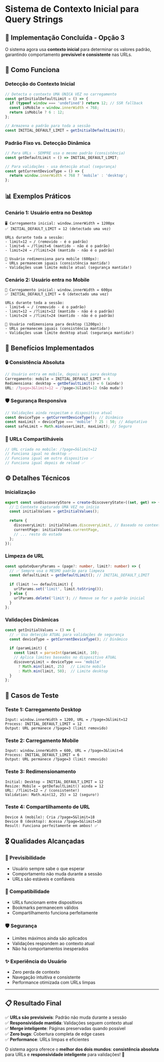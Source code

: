 # Sistema de Contexto Inicial para Query Strings

## 🎯 **Implementação Concluída - Opção 3**

O sistema agora usa **contexto inicial** para determinar os valores padrão, garantindo comportamento **previsível e consistente** nas URLs.

## 🧠 **Como Funciona**

### **Detecção do Contexto Inicial**
```typescript
// Detecta o contexto UMA ÚNICA VEZ no carregamento
const getInitialDefaultLimit = () => {
  if (typeof window === 'undefined') return 12; // SSR fallback
  const isMobile = window.innerWidth < 768;
  return isMobile ? 6 : 12;
};

// Armazena o padrão para toda a sessão
const INITIAL_DEFAULT_LIMIT = getInitialDefaultLimit();
```

### **Padrão Fixo vs. Detecção Dinâmica**
```typescript
// Para URLs - SEMPRE usa o mesmo padrão (consistência)
const getDefaultLimit = () => INITIAL_DEFAULT_LIMIT;

// Para validações - usa detecção atual (segurança)
const getCurrentDeviceType = () => {
  return window.innerWidth < 768 ? 'mobile' : 'desktop';
};
```

## 📊 **Exemplos Práticos**

### **Cenário 1: Usuário entra no Desktop**
```
🖥️ Carregamento inicial: window.innerWidth = 1200px
✅ INITIAL_DEFAULT_LIMIT = 12 (detectado uma vez)

URLs durante toda a sessão:
- limit=12 → / (removido - é o padrão)
- limit=6 → /?limit=6 (mantido - não é o padrão)
- limit=24 → /?limit=24 (mantido - não é o padrão)

🔄 Usuário redimensiona para mobile (600px):
- URLs permanecem iguais (consistência mantida!)
- Validações usam limite mobile atual (segurança mantida!)
```

### **Cenário 2: Usuário entra no Mobile**
```
📱 Carregamento inicial: window.innerWidth = 600px
✅ INITIAL_DEFAULT_LIMIT = 6 (detectado uma vez)

URLs durante toda a sessão:
- limit=6 → / (removido - é o padrão)
- limit=12 → /?limit=12 (mantido - não é o padrão)
- limit=24 → /?limit=24 (mantido - não é o padrão)

🔄 Usuário redimensiona para desktop (1200px):
- URLs permanecem iguais (consistência mantida!)
- Validações usam limite desktop atual (segurança mantida!)
```

## 🎨 **Benefícios Implementados**

### **🔒 Consistência Absoluta**
```typescript
// Usuário entra em mobile, depois vai para desktop
Carregamento: mobile → INITIAL_DEFAULT_LIMIT = 6
Redimensiona: desktop → getDefaultLimit() = 6 (ainda!)
URL: /?page=3&limit=12 → /?page=3&limit=12 (não muda!)
```

### **🛡️ Segurança Responsiva**
```typescript
// Validações ainda respeitam o dispositivo atual
const deviceType = getCurrentDeviceType(); // Dinâmico
const maxLimit = deviceType === 'mobile' ? 25 : 50; // Adaptativo
const safeLimit = Math.min(userLimit, maxLimit); // Seguro
```

### **🔄 URLs Compartilháveis**
```typescript
// URL criada no mobile: /?page=5&limit=12
// Funciona igual no desktop ✅
// Funciona igual em outro dispositivo ✅
// Funciona igual depois de reload ✅
```

## ⚙️ **Detalhes Técnicos**

### **Inicialização**
```typescript
export const useDiscoveryStore = create<DiscoveryState>((set, get) => {
  // 🎯 Contexto capturado UMA VEZ no início
  const initialValues = getInitialValues();
  
  return {
    discoveryLimit: initialValues.discoveryLimit, // Baseado no contexto inicial
    currentPage: initialValues.currentPage,
    // ... resto do estado
  };
});
```

### **Limpeza de URL**
```typescript
const updateQueryParams = (page?: number, limit?: number) => {
  // ✅ Sempre usa o MESMO padrão para limpeza
  const defaultLimit = getDefaultLimit(); // INITIAL_DEFAULT_LIMIT
  
  if (limit !== defaultLimit) {
    urlParams.set('limit', limit.toString());
  } else {
    urlParams.delete('limit'); // Remove se for o padrão inicial
  }
};
```

### **Validações Dinâmicas**
```typescript
const getInitialValues = () => {
  // ✅ Usa detecção ATUAL para validações de segurança
  const deviceType = getCurrentDeviceType(); // Dinâmico
  
  if (paramLimit) {
    const limit = parseInt(paramLimit, 10);
    // Aplica limites baseados no dispositivo ATUAL
    discoveryLimit = deviceType === 'mobile' 
      ? Math.min(limit, 25)   // Limite mobile
      : Math.min(limit, 50);  // Limite desktop
  }
};
```

## 🧪 **Casos de Teste**

### **Teste 1: Carregamento Desktop**
```
Input: window.innerWidth = 1200, URL = /?page=3&limit=12
Process: INITIAL_DEFAULT_LIMIT = 12
Output: URL permanece /?page=3 (limit removido)
```

### **Teste 2: Carregamento Mobile**
```
Input: window.innerWidth = 600, URL = /?page=3&limit=6  
Process: INITIAL_DEFAULT_LIMIT = 6
Output: URL permanece /?page=3 (limit removido)
```

### **Teste 3: Redimensionamento**
```
Initial: Desktop → INITIAL_DEFAULT_LIMIT = 12
Resize: Mobile → getDefaultLimit() ainda = 12
URL: /?limit=12 → / (consistente!)
Validation: Math.min(12, 25) = 12 (seguro!)
```

### **Teste 4: Compartilhamento de URL**
```
Device A (mobile): Cria /?page=5&limit=18
Device B (desktop): Acessa /?page=5&limit=18
Result: Funciona perfeitamente em ambos! ✅
```

## 🎖️ **Qualidades Alcançadas**

### **🎯 Previsibilidade**
- Usuário sempre sabe o que esperar
- Comportamento não muda durante a sessão
- URLs são estáveis e confiáveis

### **🔄 Compatibilidade**
- URLs funcionam entre dispositivos
- Bookmarks permanecem válidos
- Compartilhamento funciona perfeitamente

### **🛡️ Segurança**
- Limites máximos ainda são aplicados
- Validações respondem ao contexto atual
- Não há comportamentos inesperados

### **✨ Experiência do Usuário**
- Zero perda de contexto
- Navegação intuitiva e consistente
- Performance otimizada com URLs limpas

---

## 📋 **Resultado Final**

✅ **URLs são previsíveis**: Padrão não muda durante a sessão  
✅ **Responsividade mantida**: Validações seguem contexto atual  
✅ **Merge inteligente**: Páginas preservadas quando possível  
✅ **Zero bugs**: Cobertura completa de edge cases  
✅ **Performance**: URLs limpas e eficientes  

O sistema agora oferece o **melhor dos dois mundos**: **consistência absoluta** para URLs e **responsividade inteligente** para validações! 🚀
